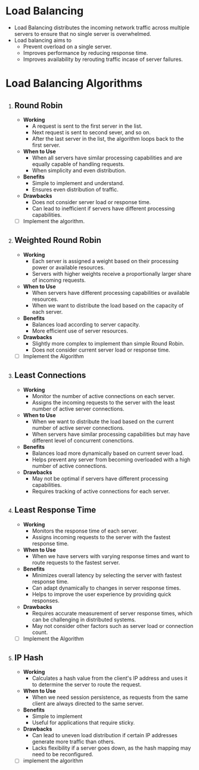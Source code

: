 # Load Balancing
- Load Balancing distributes the incoming network traffic across multiple servers to ensure that no single server is overwhelmed.
- Load balancing aims to
	- Prevent overload on a single server.
	- Improves performance by reducing response time.
	- Improves availability by rerouting traffic incase of server failures.

# Load Balancing Algorithms
1. ## Round Robin
	- **Working**
		- A request is sent to the first server in the list.
		- Next request is sent to second sever, and so on.
		- After the last server in the list, the algorithm loops back to the first server.
	- **When to Use**
		- When all servers have similar processing capabilities and are equally capable of handling requests.
		- When simplicity and even distribution.
	- **Benefits**
		- Simple to implement and understand.
		- Ensures even distribution of traffic.
	- **Drawbacks**
		- Does not consider server load or response time.
		- Can lead to inefficient if servers have different processing capabilities.
	- [ ] Implement the algorithm.

2. ## Weighted Round Robin
	- **Working**
		- Each server is assigned a weight based on their processing power or available resources.
		- Servers with higher weights receive a proportionally larger share of incoming requests.
	- **When to Use**
		- When servers have different processing capabilities or available resources.
		- When we want to distribute the load based on the capacity of each server.
	- **Benefits**
		- Balances load according to server capacity.
		- More efficient use of server resources.
	- **Drawbacks**
		- Slightly more complex to implement than simple Round Robin.
		- Does not consider current server load or response time.
	- [ ] Implement the Algorithm

3. ## Least Connections
	- **Working**
		- Monitor the number of active connections on each server.
		- Assigns the incoming requests to the server with the least number of active server connections.
	- **When to Use**
		- When we want to distribute the load based on the current number of active server connections.
		- When servers have similar processing capabilities but may have different level of concurrent conenctions.
	- **Benefits**
		- Balances load more dynamically based on current sever load.
		- Helps prevent any server from becoming overloaded with a high number of active connections.
	- **Drawbacks**
		- May not be optimal if servers have different processing capabilities.
		- Requires tracking of active connections for each server.

4. ## Least Response Time
	- **Working**
		- Monitors the response time of each server.
		- Assigns incoming requests to the server with the fastest response time.
	- **When to Use**
		- When we have servers with varying response times and want to route requests to the fastest server.
	- **Benefits**
		- Minimizes overall latency by selecting the server with fastest response time.
		- Can adapt dynamically to changes in server response times.
		- Helps to improve the user experience by providing quick responses.
	- **Drawbacks**
		- Requires accurate measurement of server response times, which can be challenging in distributed systems.
		- May not consider other factors such as server load or connection count.
	- [ ] Implement the Algorithm

5. ## IP Hash
	- **Working**
		- Calculates a hash value from the client's IP address and uses it to determine the server to route the request.
	- **When to Use**
		- When we need session persistence, as requests from the same client are always directed to the same server.
	- **Benefits**
		- Simple to implement
		- Useful for applications that require sticky.
	- **Drawbacks**
		- Can lead to uneven load distribution if certain IP addresses generate more traffic than others.
		- Lacks flexibility if a server goes down, as the hash mapping may need to be reconfigured.
	- [ ] implement the algorithm
